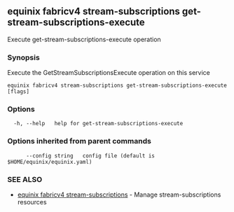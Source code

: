 ## equinix fabricv4 stream-subscriptions get-stream-subscriptions-execute

Execute get-stream-subscriptions-execute operation

### Synopsis

Execute the GetStreamSubscriptionsExecute operation on this service

```
equinix fabricv4 stream-subscriptions get-stream-subscriptions-execute [flags]
```

### Options

```
  -h, --help   help for get-stream-subscriptions-execute
```

### Options inherited from parent commands

```
      --config string   config file (default is $HOME/equinix/equinix.yaml)
```

### SEE ALSO

* [equinix fabricv4 stream-subscriptions](equinix_fabricv4_stream-subscriptions.md)	 - Manage stream-subscriptions resources

